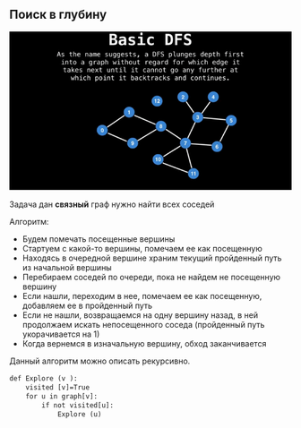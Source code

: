 ## Поиск в глубину
![](./gif/DFS.gif)

Задача дан **связный** граф нужно найти всех соседей

Алгоритм:
-  Будем помечать посещенные вершины
-  Стартуем с какой-то вершины, помечаем ее как посещенную
-  Находясь в очередной вершине храним текущий пройденный путь из начальной вершины
-  Перебираем соседей по очереди, пока не найдем не посещенную вершину
-  Если нашли, переходим в нее, помечаем ее как посещенную, добавляем ее в пройденный путь
-  Если не нашли, возвращаемся на одну вершину назад, в ней продолжаем искать непосещенного соседа (пройденный путь укорачивается на 1)
-  Когда вернемся в изначальную вершину, обход заканчивается

Данный алгоритм можно описать рекурсивно.

```
def Explore (v ):
    visited [v]=True 
    for u in graph[v]:
        if not visited[u]: 
            Explore (u)
```